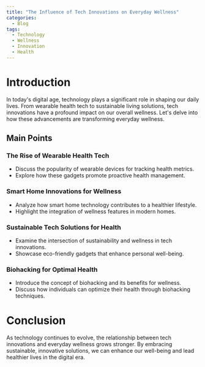```yaml
---
title: "The Influence of Tech Innovations on Everyday Wellness"
categories:
  - Blog
tags:
  - Technology
  - Wellness
  - Innovation
  - Health
---
```


# Introduction
In today's digital age, technology plays a significant role in shaping our daily lives. From wearable health tech to sustainable living solutions, tech innovations have a profound impact on our overall wellness. Let's delve into how these advancements are transforming everyday wellness.

## Main Points
### The Rise of Wearable Health Tech
- Discuss the popularity of wearable devices for tracking health metrics.
- Explore how these gadgets promote proactive health management.

### Smart Home Innovations for Wellness
- Analyze how smart home technology contributes to a healthier lifestyle.
- Highlight the integration of wellness features in modern homes.

### Sustainable Tech Solutions for Health
- Examine the intersection of sustainability and wellness in tech innovations.
- Showcase eco-friendly gadgets that enhance personal well-being.

### Biohacking for Optimal Health
- Introduce the concept of biohacking and its benefits for wellness.
- Discuss how individuals can optimize their health through biohacking techniques.

# Conclusion
As technology continues to evolve, the relationship between tech innovations and everyday wellness grows stronger. By embracing sustainable, innovative solutions, we can enhance our well-being and lead healthier lives in the digital era.